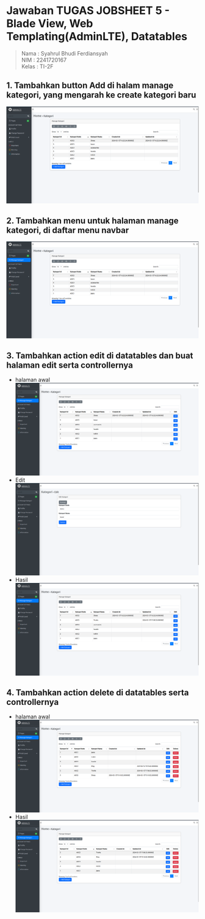 # Jawaban TUGAS JOBSHEET 5 - Blade View, Web Templating(AdminLTE), Datatables
> Nama : Syahrul Bhudi Ferdiansyah <br>
> NIM  : 2241720167 <br>
> Kelas : TI-2F

## 1. Tambahkan button Add di halam manage kategori, yang mengarah ke create kategori baru
![alt text](/public/ss/js51.png)
## 2. Tambahkan menu untuk halaman manage kategori, di daftar menu navbar
![alt text](/public/ss/js52.png)
## 3. Tambahkan action edit di datatables dan buat halaman edit serta controllernya
- halaman awal<br>
![alt text](/public/ss/js53.1.png)<br>
- Edit
![alt text](/public/ss/js53.2.png)<br>
- Hasil
![alt text](/public/ss/js53.3.png)<br>
## 4. Tambahkan action delete di datatables serta controllernya
- halaman awal<br>
![alt text](/public/ss/js54.1.png)
- Hasil <br>
![alt text](/public/ss/js54.2.png)
